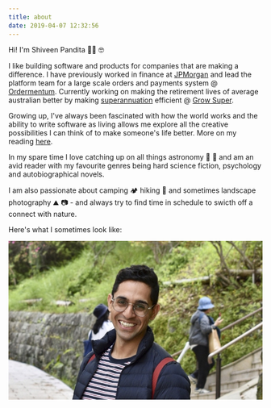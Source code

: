 ```yaml
---
title: about
date: 2019-04-07 12:32:56
---
```

Hi! I'm Shiveen Pandita 👋🏽 🤓

I like building software and products for companies that are making a difference. I have previously worked in finance at [JPMorgan](https://www.jpmorgan.com/) and lead the platform team for a large scale orders and payments system @ [Ordermentum](https://www.ordermentum.com/). Currently working on making the retirement lives of average australian better by making [superannuation](https://en.wikipedia.org/wiki/Superannuation_in_Australia) efficient @ [Grow Super](https://www.growsuper.com/).

Growing up, I've always been fascinated with how the world works and the ability to write software as living allows me explore all the creative possibilities I can think of to make someone's life better. More on my reading [here](/reading).

In my spare time I love catching up on all things astronomy 🌌 🚀 and am an avid reader with my favourite genres being hard science fiction, psychology and autobiographical novels.

I am also passionate about camping 🏕 hiking 🥾 and sometimes landscape photography ⛰ 📷  - and always try to find time in schedule to swicth off a connect with nature.

Here's what I sometimes look like:

![](about_me.jpg)

